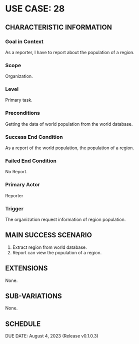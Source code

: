 # USE CASE: 28

## CHARACTERISTIC INFORMATION

### Goal in Context

As a reporter, I have to report about the population of a region.

### Scope

Organization.

### Level

Primary task.

### Preconditions

Getting the data of world population from the world database.

### Success End Condition

As a report of the world population, the population of a region.

### Failed End Condition

No Report.

### Primary Actor

Reporter

### Trigger

The organization request information of region  population.

## MAIN SUCCESS SCENARIO

1. Extract region from world database.
2. Report can view the population of a region.

## EXTENSIONS

None.

## SUB-VARIATIONS

None.

## SCHEDULE

DUE DATE: August 4, 2023 (Release v0.1.0.3)